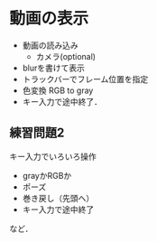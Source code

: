 # 動画の表示

- 動画の読み込み
    - カメラ(optional)
- blurを書けて表示
- トラックバーでフレーム位置を指定
- 色変換 RGB to gray
- キー入力で途中終了．

## 練習問題2

キー入力でいろいろ操作
- grayかRGBか
- ポーズ
- 巻き戻し（先頭へ）
- キー入力で途中終了

など．
